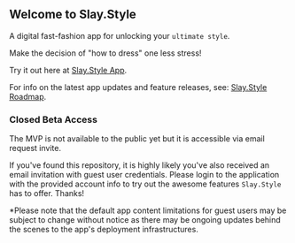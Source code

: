 ## Welcome to Slay.Style

A digital fast-fashion app for unlocking your `ultimate style`.

Make the decision of "how to dress" one less stress!

Try it out here at [Slay.Style App](https://slay.style).

For info on the latest app updates and feature releases, see: [Slay.Style Roadmap](https://slay.style/roadmap).

### Closed Beta Access

The MVP is not available to the public yet but it is accessible via email request invite.

If you've found this repository, it is highly likely you've also received an email invitation with guest user credentials. Please login to the application with the provided account info to try out the awesome features `Slay.Style` has to offer. Thanks!

*Please note that the default app content limitations for guest users may be subject to change without notice as there may be ongoing updates behind the scenes to the app's deployment infrastructures.
